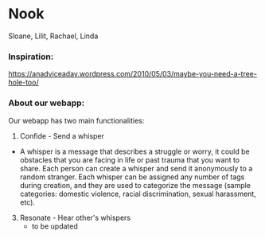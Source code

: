 # Nook

Sloane, Lilit, Rachael, Linda

### Inspiration:
https://anadviceaday.wordpress.com/2010/05/03/maybe-you-need-a-tree-hole-too/

### About our webapp: 
Our webapp has two main functionalities:
1. Confide - Send a whisper
  * A whisper is a message that describes a struggle or worry, it could be obstacles that you are facing in life or past trauma that you want to share. Each person can create a whisper and send it anonymously to a random stranger. Each whisper can be assigned any number of tags during creation, and they are used to categorize the message (sample categories: domestic violence, racial discrimination, sexual harassment, etc). 

3. Resonate - Hear other's whispers
   * to be updated
